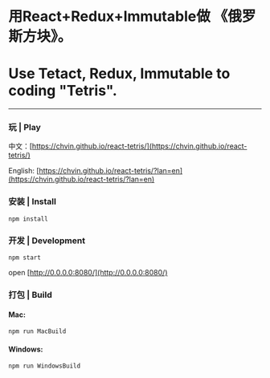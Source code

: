 # 用React+Redux+Immutable做 《俄罗斯方块》。
# Use Tetact, Redux, Immutable to coding "Tetris".
--------------------------------------------
### 玩 | Play
中文：[https://chvin.github.io/react-tetris/](https://chvin.github.io/react-tetris/)

English: [https://chvin.github.io/react-tetris/?lan=en](https://chvin.github.io/react-tetris/?lan=en)

### 安装 | Install

```
npm install
```

### 开发 | Development

```
npm start
```
open [http://0.0.0.0:8080/](http://0.0.0.0:8080/)

### 打包 | Build
#### Mac:

```
npm run MacBuild
```

#### Windows:

```
npm run WindowsBuild
```


